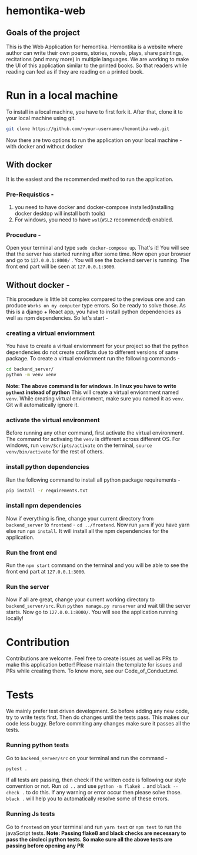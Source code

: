 # hemontika-web

## Goals of the project
This is the Web Application for hemontika. Hemontika is a website where author can write their own poems, stories, novels, plays, share paintings, recitations (and many more) in multiple languages. We are working to make the UI of this application similar to the printed books. So that readers while reading can feel as if they are reading on a printed book.

# Run in a local machine
To install in a local machine, you have to first fork it. After that, clone it to your local machine using git.
```bash
git clone https://github.com/<your-username>/hemontika-web.git
```

Now there are two options to run the application on your local machine - with docker and without docker

## With docker
It is the easiest and the recommended method to run the application. 

### Pre-Requistics - 
1. you need to have docker and docker-compose installed(installing docker desktop will install both tools)
2. For windows, you need to have `wsl`(`WSL2` recommended) enabled.

### Procedure - 
Open your terminal and type `sudo docker-compose up`. That's it! You will see that the server has started running after some time. Now open your browser and go to `127.0.0.1:8000/` . You will see the backend server is running. The front end part will be seen at `127.0.0.1:3000`.

## Without docker - 
This procedure is little bit complex compared to the previous one and can produce `Works on my computer` type errors. So be ready to solve those.
As this is a django + React app, you have to install python dependencies as well as npm dependencies. So let's start - 
### creating a virtual enviornment
You have to create a virtual enviornment for your project so that the python dependencies do not create conflicts due to different versions of same package. To create a virtual enviornment run the following commands - 
```bash
cd backend_server/
python -m venv venv
```
**Note: The above command is for windows. In linux you have to write `python3` instead of python**
This will create a virtual enviornment named `venv`. While creating virtual enviornment, make sure you named it as `venv`. Git will automatically ignore it.
### activate the virtual environment
Before running any other command, first activate the virtual environment. The command for activaing the `venv` is different across different OS. For windows, run `venv/Scripts/activate` on the terminal, `source venv/bin/activate` for the rest of others. 
### install python dependencies 
Run the following command to install all python package requirements - 
```bash
pip install -r requirements.txt
```
### install npm dependencies 
Now if everything is fine, change your current directory from `backend_server` to `frontend` - `cd ../frontend`. Now run `yarn` if you have yarn else run `npm install`. It will install all the npm dependencies for the application. 
### Run the front end
Run the `npm start` command on the terminal and you will be able to see the front end part at `127.0.0.1:3000`.
### Run the server
Now if all are great, change your current working directory to `backend_server/src`. Run `python manage.py runserver` and wait till the server starts. Now go to `127.0.0.1:8000/`. You will see the application running locally!

# Contribution
Contributions are welcome. Feel free to create issues as well as PRs to make this application better! Please maintain the template for issues and PRs while creating them. To know more, see our Code_of_Conduct.md. 

# Tests
We mainly prefer test driven development. So before adding any new code, try to write tests first. Then do changes until the tests pass. This makes our code less buggy.
Before commiting any changes make sure it passes all the tests. 
### Running python tests
Go to `backend_server/src` on your terminal and run the command - 
```bash
pytest .
```
If all tests are passing, then check if the written code is following our style convention or not. Run `cd ..` and use `python -m flake8 .` and `black --check .` to do this. If any warning or error occur then please solve those. `black .` will help you to automatically resolve some of these errors.
### Running Js tests
Go to `frontend` on your terminal and run `yarn test` or `npm test` to run the javaScript tests.
**Note: Passing flake8 and black checks are necessary to pass the circleci python tests. So make sure all the above tests are passing before opening any PR**
